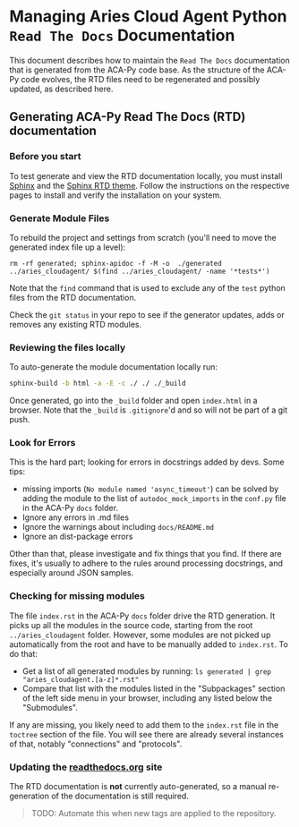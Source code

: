 # Managing Aries Cloud Agent Python `Read The Docs` Documentation

This document describes how to maintain the `Read The Docs` documentation that
is generated from the ACA-Py code base. As the structure of the ACA-Py code
evolves, the RTD files need to be regenerated and possibly updated, as described here.

## Generating ACA-Py Read The Docs (RTD) documentation

### Before you start

To test generate and view the RTD documentation locally, you must install [Sphinx](https://www.sphinx-doc.org/en/master/) and the
[Sphinx RTD theme](https://pypi.org/project/sphinx-rtd-theme/). Follow the instructions on the respective pages to install
and verify the installation on your system.

### Generate Module Files

To rebuild the project and settings from scratch (you'll need to move the generated index file up a level):

`rm -rf generated; sphinx-apidoc -f -M -o  ./generated ../aries_cloudagent/ $(find ../aries_cloudagent/ -name '*tests*')`

Note that the `find` command that is used to exclude any of the `test` python files from the RTD documentation.

Check the `git status` in your repo to see if the generator updates, adds or removes any existing RTD modules.

### Reviewing the files locally

To auto-generate the module documentation locally run:

``` bash
sphinx-build -b html -a -E -c ./ ./ ./_build
```

Once generated, go into the `_build` folder and open `index.html` in a browser. Note that the `_build` is
`.gitignore`'d and so will not be part of a git push.

### Look for Errors

This is the hard part; looking for errors in docstrings added by devs. Some tips:

- missing imports (`No module named 'async_timeout'`) can be solved by adding the module to the
list of `autodoc_mock_imports` in the `conf.py` file in the ACA-Py `docs` folder.
- Ignore any errors in .md files
- Ignore the warnings about including `docs/README.md`
- Ignore an dist-package errors

Other than that, please investigate and fix things that you find. If there are fixes, it's usually
to adhere to the rules around processing docstrings, and especially around JSON samples.

### Checking for missing modules

The file `index.rst` in the ACA-Py `docs` folder drive the RTD generation. It picks up all the modules
in the source code, starting from the root `../aries_cloudagent` folder. However, some modules
are not picked up automatically from the root and have to be manually added to `index.rst`. To do that:

- Get a list of all generated modules by running: `ls generated | grep "aries_cloudagent.[a-z]*.rst"`
- Compare that list with the modules listed in the "Subpackages" section of the left side menu in your browser, including any listed below the "Submodules".

If any are missing, you likely need to add them to the `index.rst` file in the `toctree` section of the file.
You will see there are already several instances of that, notably "connections" and "protocols".

### Updating the [readthedocs.org](https://readthedocs.org) site

The RTD documentation is **not** currently auto-generated, so a manual re-generation of the documentation
is still required.

> TODO: Automate this when new tags are applied to the repository.
